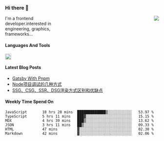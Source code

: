 <!--
**zhaohuanyuu/zhaohuanyuu** is a ✨ _special_ ✨ repository because its `README.md` (this file) appears on your GitHub profile.
-->

### Hi there 👋

<picture>
  <source media="(prefers-color-scheme: dark)" srcset="https://github-readme-stats.vercel.app/api?username=zhaohuanyuu&count_private=true&show_icons=true&theme=city_lights">
  <img align="right" src="https://github-readme-stats.vercel.app/api?username=zhaohuanyuu&count_private=true&show_icons=true">
</picture>

<p style="width:45%">I'm a frontend developer.interested in engineering, graphics, frameworks...</p>

#### Languages And Tools

<img align="left" height="20" src="https://skillicons.dev/icons?i=js,ts,nodejs,react,vue,gatsby,materialui,graphql,nestjs,electron,flutter" />

</br>

#### Latest Blog Posts
<!-- BLOG-POST-LIST:START -->
- [Gatsby With Pnpm](https://zhy.gatsbyjs.io/blog/gatsby-pnpm)
- [Node项目调试的几种方式](https://zhy.gatsbyjs.io/blog/node-debug)
- [SSG、CSG、SSR、DSG渲染方式区别和优缺点](https://zhy.gatsbyjs.io/blog/site-rendering)
<!-- BLOG-POST-LIST:END -->

#### Weekly Time Spend On
<!--START_SECTION:waka-->

```text
JavaScript       18 hrs 28 mins  █████████████▒░░░░░░░░░░░   53.97 %
TypeScript       5 hrs 11 mins   ███▓░░░░░░░░░░░░░░░░░░░░░   15.15 %
MDX              4 hrs 39 mins   ███▒░░░░░░░░░░░░░░░░░░░░░   13.62 %
JSON             3 hrs 11 mins   ██▒░░░░░░░░░░░░░░░░░░░░░░   09.33 %
HTML             47 mins         ▓░░░░░░░░░░░░░░░░░░░░░░░░   02.30 %
Markdown         42 mins         ▓░░░░░░░░░░░░░░░░░░░░░░░░   02.06 %
```

<!--END_SECTION:waka-->

